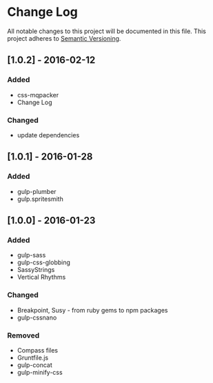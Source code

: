 # Change Log
All notable changes to this project will be documented in this file.
This project adheres to [Semantic Versioning](http://semver.org/).

## [1.0.2] - 2016-02-12
### Added
- css-mqpacker
- Change Log

### Changed
- update dependencies

## [1.0.1] - 2016-01-28
### Added
- gulp-plumber
- gulp.spritesmith

## [1.0.0] - 2016-01-23
### Added
- gulp-sass
- gulp-css-globbing
- SassyStrings
- Vertical Rhythms

### Changed
- Breakpoint, Susy - from ruby gems to npm packages
- gulp-cssnano

### Removed
- Compass files
- Gruntfile.js
- gulp-concat
- gulp-minify-css
